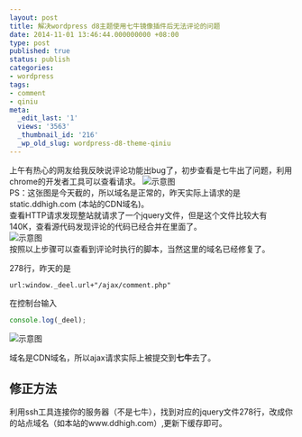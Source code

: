 ```yaml
---
layout: post
title: 解决wordpress d8主题使用七牛镜像插件后无法评论的问题
date: 2014-11-01 13:46:44.000000000 +08:00
type: post
published: true
status: publish
categories:
- wordpress
tags:
- comment
- qiniu
meta:
  _edit_last: '1'
  views: '3563'
  _thumbnail_id: '216'
  _wp_old_slug: wordpress-d8-theme-qiniu
---
```

上午有热心的网友给我反映说评论功能出bug了，初步查看是七牛出了问题，利用chrome的开发者工具可以查看请求。
![示意图](https://og5r5kasb.qnssl.com/wp-content/uploads/2014/11/blob3.png)   
PS：这张图是今天截的，所以域名是正常的，昨天实际上请求的是 static.ddhigh.com (本站的CDN域名)。   
查看HTTP请求发现整站就请求了一个jquery文件，但是这个文件比较大有140K，查看源代码发现评论的代码已经合并在里面了。   
![示意图](https://og5r5kasb.qnssl.com/wp-content/uploads/2014/11/blob4.png)   
按照以上步骤可以查看到评论时执行的脚本，当然这里的域名已经修复了。

278行，昨天的是 

```
url:window._deel.url+"/ajax/comment.php"
```

在控制台输入

```javascript
console.log(_deel);
```

![示意图](https://og5r5kasb.qnssl.com/wp-content/uploads/2014/11/blob5.png)

域名是CDN域名，所以ajax请求实际上被提交到**七牛**去了。
## 修正方法
利用ssh工具连接你的服务器（不是七牛），找到对应的jquery文件278行，改成你的站点域名（如本站的www.ddhigh.com）,更新下缓存即可。